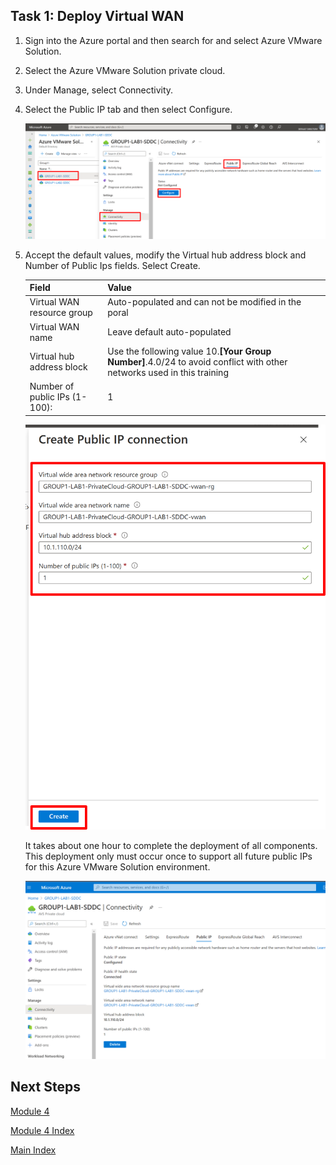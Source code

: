 ## Task 1: Deploy Virtual WAN

1.  Sign into the Azure portal and then search for and select Azure VMware
    Solution.

2.  Select the Azure VMware Solution private cloud.

3.  Under Manage, select Connectivity.

4.  Select the Public IP tab and then select Configure.

    ![](media/940de2ea4f975fdd88235093f29267f1.png)

5.  Accept the default values, modify the Virtual hub address block and Number
    of Public Ips fields. Select Create.

    | Field                         | Value                                                                                                                 |
    |-------------------------------|-----------------------------------------------------------------------------------------------------------------------|
    | Virtual WAN resource group    | Auto-populated and can not be modified in the poral                                                                   |
    | Virtual WAN name              | Leave default auto-populated                                                                                          |
    | Virtual hub address block     | Use the following value 10.**[Your Group Number]**.4.0/24 to avoid conflict with other networks used in this training |
    | Number of public IPs (1-100): | 1                                                                                                                     |

    ![](media/6295fbcd7f543b20d04c2dbdfb5bf43e.png)

    It takes about one hour to complete the deployment of all components. This
    deployment only must occur once to support all future public IPs for this Azure
    VMware Solution environment.

    ![](media/7edc575f5739614c0749fc11eefb53c4.png)

## Next Steps

[Module 4](module-4-task-2.md)

[Module 4 Index](module-4-index.md)

[Main Index](index.md)